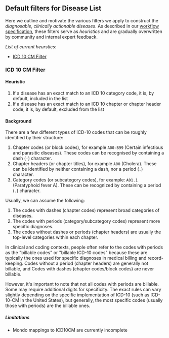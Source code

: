 ## Default filters for Disease List

Here we outline and motivate the various filters we apply to construct the _diagnosable, clinically actionable diseases_.
As described in our [workflow specification](workflow.md), these filters serve as _heuristics_ and are gradually overwritten by community and internal expert feedback.

_List of current heurstics_:

- [ICD 10 CM Filter](#icd10)

<a id="icd10"></a>

### ICD 10 CM Filter

#### Heuristic

1. If a disease has an exact match to an ICD 10 category code, it is, by default, included in the list
1. If a disease has an exact match to an ICD 10 chapter or chapter header code, it is, by default, excluded from the list

#### Background

There are a few different types of ICD-10 codes that can be roughly identified by their structure:

1. Chapter codes (or block codes), for example `A00-B99` (Certain infectious and parasitic diseases). These codes can be recognised by containing a dash (`-`) character.
1. Chapter headers (or chapter titles), for example `A00` (Cholera). These can be identified by neither containing a dash, nor a period (`.`) character.
1. Category codes (or subcategory codes), for example: `A01.1` (Paratyphoid fever A). These can be recognized by containing a period (`.`) character.

Usually, we can assume the following:

1. The codes with dashes (chapter codes) represent broad categories of diseases.
1. The codes with periods (category/subcategory codes) represent more specific diagnoses.
1. The codes without dashes or periods (chapter headers) are usually the top-level categories within each chapter.

In clinical and coding contexts, people often refer to the codes with periods as the "billable codes" or "billable ICD-10 codes" because these are typically the ones used for specific diagnoses in medical billing and record-keeping. Codes without a period (chapter headers) are generally not billable, and Codes with dashes (chapter codes/block codes) are never billable.

However, it's important to note that not all codes with periods are billable. Some may require additional digits for specificity. The exact rules can vary slightly depending on the specific implementation of ICD-10 (such as ICD-10-CM in the United States), but generally, the most specific codes (usually those with periods) are the billable ones.

##### Limitations

- Mondo mappings to ICD10CM are currently incomplete